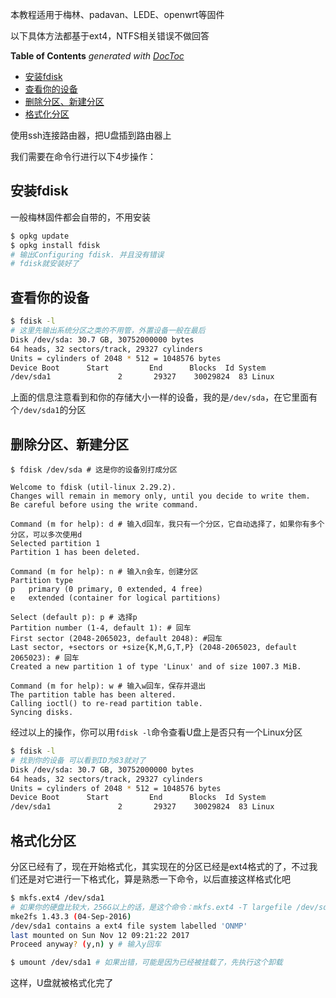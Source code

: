 本教程适用于梅林、padavan、LEDE、openwrt等固件

以下具体方法都基于ext4，NTFS相关错误不做回答

<!-- START doctoc generated TOC please keep comment here to allow auto update -->
<!-- DON'T EDIT THIS SECTION, INSTEAD RE-RUN doctoc TO UPDATE -->
**Table of Contents**  *generated with [DocToc](https://github.com/thlorenz/doctoc)*

- [安装fdisk](#%E5%AE%89%E8%A3%85fdisk)
- [查看你的设备](#%E6%9F%A5%E7%9C%8B%E4%BD%A0%E7%9A%84%E8%AE%BE%E5%A4%87)
- [删除分区、新建分区](#%E5%88%A0%E9%99%A4%E5%88%86%E5%8C%BA%E6%96%B0%E5%BB%BA%E5%88%86%E5%8C%BA)
- [格式化分区](#%E6%A0%BC%E5%BC%8F%E5%8C%96%E5%88%86%E5%8C%BA)

<!-- END doctoc generated TOC please keep comment here to allow auto update -->

使用ssh连接路由器，把U盘插到路由器上

我们需要在命令行进行以下4步操作：

## 安装fdisk

一般梅林固件都会自带的，不用安装

```bash
$ opkg update
$ opkg install fdisk
# 输出Configuring fdisk. 并且没有错误
# fdisk就安装好了
```

## 查看你的设备

```bash
$ fdisk -l 
# 这里先输出系统分区之类的不用管，外置设备一般在最后
Disk /dev/sda: 30.7 GB, 30752000000 bytes
64 heads, 32 sectors/track, 29327 cylinders
Units = cylinders of 2048 * 512 = 1048576 bytes
Device Boot      Start         End      Blocks  Id System
/dev/sda1               2       29327    30029824  83 Linux
```

上面的信息注意看到和你的存储大小一样的设备，我的是`/dev/sda`，在它里面有个`/dev/sda1`的分区

## 删除分区、新建分区

```
$ fdisk /dev/sda # 这是你的设备別打成分区

Welcome to fdisk (util-linux 2.29.2).
Changes will remain in memory only, until you decide to write them.
Be careful before using the write command.

Command (m for help): d # 输入d回车，我只有一个分区，它自动选择了，如果你有多个分区，可以多次使用d
Selected partition 1
Partition 1 has been deleted.

Command (m for help): n # 输入n会车，创建分区
Partition type
p   primary (0 primary, 0 extended, 4 free)
e   extended (container for logical partitions)

Select (default p): p # 选择p
Partition number (1-4, default 1): # 回车
First sector (2048-2065023, default 2048): #回车
Last sector, +sectors or +size{K,M,G,T,P} (2048-2065023, default 2065023): # 回车
Created a new partition 1 of type 'Linux' and of size 1007.3 MiB.

Command (m for help): w # 输入w回车，保存并退出
The partition table has been altered.
Calling ioctl() to re-read partition table.
Syncing disks.
```

经过以上的操作，你可以用`fdisk -l`命令查看U盘上是否只有一个Linux分区

```bash
$ fdisk -l 
# 找到你的设备 可以看到ID为83就对了
Disk /dev/sda: 30.7 GB, 30752000000 bytes
64 heads, 32 sectors/track, 29327 cylinders
Units = cylinders of 2048 * 512 = 1048576 bytes
Device Boot      Start         End      Blocks  Id System
/dev/sda1               2       29327    30029824  83 Linux
```

## 格式化分区

分区已经有了，现在开始格式化，其实现在的分区已经是ext4格式的了，不过我们还是对它进行一下格式化，算是熟悉一下命令，以后直接这样格式化吧

```bash 
$ mkfs.ext4 /dev/sda1 
# 如果你的硬盘比较大，256G以上的话，是这个命令：mkfs.ext4 -T largefile /dev/sda1
mke2fs 1.43.3 (04-Sep-2016)
/dev/sda1 contains a ext4 file system labelled 'ONMP'
last mounted on Sun Nov 12 09:21:22 2017
Proceed anyway? (y,n) y # 输入y回车

$ umount /dev/sda1 # 如果出错，可能是因为已经被挂载了，先执行这个卸载
```

这样，U盘就被格式化完了